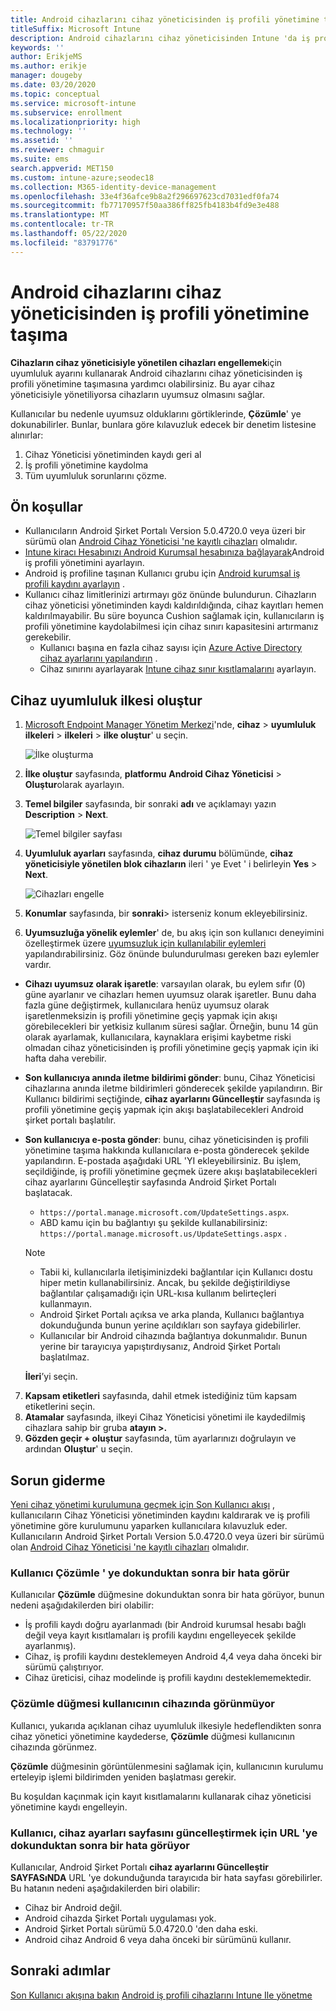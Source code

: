 ```yaml
---
title: Android cihazlarını cihaz yöneticisinden iş profili yönetimine taşıma
titleSuffix: Microsoft Intune
description: Android cihazlarını cihaz yöneticisinden Intune 'da iş profili yönetimine taşıyın.
keywords: ''
author: ErikjeMS
ms.author: erikje
manager: dougeby
ms.date: 03/20/2020
ms.topic: conceptual
ms.service: microsoft-intune
ms.subservice: enrollment
ms.localizationpriority: high
ms.technology: ''
ms.assetid: ''
ms.reviewer: chmaguir
ms.suite: ems
search.appverid: MET150
ms.custom: intune-azure;seodec18
ms.collection: M365-identity-device-management
ms.openlocfilehash: 33e4f36afce9b8a2f296697623cd7031edf0fa74
ms.sourcegitcommit: fb77170957f50aa386ff825fb4183b4fd9e3e488
ms.translationtype: MT
ms.contentlocale: tr-TR
ms.lasthandoff: 05/22/2020
ms.locfileid: "83791776"
---
```

# <a name="move-android-devices-from-device-administrator-to-work-profile-management"></a>Android cihazlarını cihaz yöneticisinden iş profili yönetimine taşıma

**Cihazların cihaz yöneticisiyle yönetilen cihazları engellemek**için uyumluluk ayarını kullanarak Android cihazlarını cihaz yöneticisinden iş profili yönetimine taşımasına yardımcı olabilirsiniz. Bu ayar cihaz yöneticisiyle yönetiliyorsa cihazların uyumsuz olmasını sağlar. 

Kullanıcılar bu nedenle uyumsuz olduklarını görtiklerinde, **Çözümle**' ye dokunabilirler. Bunlar, bunlara göre kılavuzluk edecek bir denetim listesine alınırlar:
1. Cihaz Yöneticisi yönetiminden kaydı geri al
2. İş profili yönetimine kaydolma
3. Tüm uyumluluk sorunlarını çözme. 

## <a name="prerequisites"></a>Ön koşullar

- Kullanıcıların Android Şirket Portalı Version 5.0.4720.0 veya üzeri bir sürümü olan [Android Cihaz Yöneticisi 'ne kayıtlı cihazları](android-enroll-device-administrator.md) olmalıdır.
- [Intune kiracı Hesabınızı Android Kurumsal hesabınıza bağlayarak](connect-intune-android-enterprise.md)Android iş profili yönetimini ayarlayın.
- Android iş profiline taşınan Kullanıcı grubu için [Android kurumsal iş profili kaydını ayarlayın](android-work-profile-enroll.md) .
- Kullanıcı cihaz limitlerinizi artırmayı göz önünde bulundurun. Cihazların cihaz yöneticisi yönetiminden kaydı kaldırıldığında, cihaz kayıtları hemen kaldırılmayabilir. Bu süre boyunca Cushion sağlamak için, kullanıcıların iş profili yönetimine kaydolabilmesi için cihaz sınırı kapasitesini artırmanız gerekebilir.
  - Kullanıcı başına en fazla cihaz sayısı için [Azure Active Directory cihaz ayarlarını yapılandırın](https://docs.microsoft.com/azure/active-directory/devices/device-management-azure-portal#configure-device-settings) .
  - Cihaz sınırını ayarlayarak [Intune cihaz sınır kısıtlamalarını](enrollment-restrictions-set.md#create-a-device-limit-restriction) ayarlayın. 

## <a name="create-device-compliance-policy"></a>Cihaz uyumluluk ilkesi oluştur

1. [Microsoft Endpoint Manager Yönetim Merkezi](https://go.microsoft.com/fwlink/?linkid=2109431)'nde, **cihaz**  >  **uyumluluk ilkeleri**  >  **ilkeleri**  >  **ilke oluştur**' u seçin.

    ![İlke oluşturma](./media/android-move-device-admin-work-profile/create-policy.png)

2. **İlke oluştur** sayfasında, **platformu** **Android Cihaz Yöneticisi**  >  **Oluştur**olarak ayarlayın.
3. **Temel bilgiler** sayfasında, bir sonraki **adı** ve açıklamayı yazın **Description**  >  **Next**.

    ![Temel bilgiler sayfası](./media/android-move-device-admin-work-profile/basics.png)
    
4. **Uyumluluk ayarları** sayfasında, **cihaz durumu** bölümünde, **cihaz yöneticisiyle yönetilen blok cihazların** ileri ' ye Evet ' i belirleyin **Yes**  >  **Next**.

    ![Cihazları engelle](./media/android-move-device-admin-work-profile/block-devices.png)

5. **Konumlar** sayfasında, bir **sonraki**> isterseniz konum ekleyebilirsiniz.

6. **Uyumsuzluğa yönelik eylemler**' de, bu akış için son kullanıcı deneyimini özelleştirmek üzere [uyumsuzluk için kullanılabilir eylemleri](../protect/actions-for-noncompliance.md#available-actions-for-noncompliance) yapılandırabilirsiniz. Göz önünde bulundurulması gereken bazı eylemler vardır.

- **Cihazı uyumsuz olarak işaretle**: varsayılan olarak, bu eylem sıfır (0) güne ayarlanır ve cihazları hemen uyumsuz olarak işaretler. Bunu daha fazla güne değiştirmek, kullanıcılara henüz uyumsuz olarak işaretlenmeksizin iş profili yönetimine geçiş yapmak için akışı görebilecekleri bir yetkisiz kullanım süresi sağlar. Örneğin, bunu 14 gün olarak ayarlamak, kullanıcılara, kaynaklara erişimi kaybetme riski olmadan cihaz yöneticisinden iş profili yönetimine geçiş yapmak için iki hafta daha verebilir.
- **Son kullanıcıya anında iletme bildirimi gönder**: bunu, Cihaz Yöneticisi cihazlarına anında iletme bildirimleri gönderecek şekilde yapılandırın. Bir Kullanıcı bildirimi seçtiğinde, **cihaz ayarlarını Güncelleştir** sayfasında iş profili yönetimine geçiş yapmak için akışı başlatabilecekleri Android şirket portalı başlatılır.
- **Son kullanıcıya e-posta gönder**: bunu, cihaz yöneticisinden iş profili yönetimine taşıma hakkında kullanıcılara e-posta gönderecek şekilde yapılandırın. E-postada aşağıdaki URL 'YI ekleyebilirsiniz. Bu işlem, seçildiğinde, iş profili yönetimine geçmek üzere akışı başlatabilecekleri cihaz ayarlarını Güncelleştir sayfasında Android Şirket Portalı başlatacak.
    - `https://portal.manage.microsoft.com/UpdateSettings.aspx`.
    - ABD kamu için bu bağlantıyı şu şekilde kullanabilirsiniz: `https://portal.manage.microsoft.us/UpdateSettings.aspx` .
  
    > [!NOTE]
    > - Tabii ki, kullanıcılarla iletişiminizdeki bağlantılar için Kullanıcı dostu hiper metin kullanabilirsiniz. Ancak, bu şekilde değiştirildiyse bağlantılar çalışamadığı için URL-kısa kullanım belirteçleri kullanmayın.
    > - Android Şirket Portalı açıksa ve arka planda, Kullanıcı bağlantıya dokunduğunda bunun yerine açıldıkları son sayfaya gidebilirler.
    > - Kullanıcılar bir Android cihazında bağlantıya dokunmalıdır. Bunun yerine bir tarayıcıya yapıştırdıysanız, Android Şirket Portalı başlatılmaz. 

    **İleri**’yi seçin.

7. **Kapsam etiketleri** sayfasında, dahil etmek istediğiniz tüm kapsam etiketlerini seçin.
8. **Atamalar** sayfasında, ilkeyi Cihaz Yöneticisi yönetimi ile kaydedilmiş cihazlara sahip bir gruba **atayın >.**
9. **Gözden geçir + oluştur** sayfasında, tüm ayarlarınızı doğrulayın ve ardından **Oluştur**' u seçin.

## <a name="troubleshooting"></a>Sorun giderme

[Yeni cihaz yönetimi kurulumuna geçmek için Son Kullanıcı akışı](../user-help/move-to-new-device-management-setup.md) , kullanıcıların Cihaz Yöneticisi yönetiminden kaydını kaldırarak ve iş profili yönetimine göre kurulumunu yaparken kullanıcılara kılavuzluk eder. Kullanıcıların Android Şirket Portalı Version 5.0.4720.0 veya üzeri bir sürümü olan [Android Cihaz Yöneticisi 'ne kayıtlı cihazları](android-enroll-device-administrator.md) olmalıdır.

### <a name="user-sees-an-error-after-tapping-resolve"></a>Kullanıcı Çözümle ' ye dokunduktan sonra bir hata görür
Kullanıcılar **Çözümle** düğmesine dokunduktan sonra bir hata görüyor, bunun nedeni aşağıdakilerden biri olabilir:
- İş profili kaydı doğru ayarlanmadı (bir Android kurumsal hesabı bağlı değil veya kayıt kısıtlamaları iş profili kaydını engelleyecek şekilde ayarlanmış).
- Cihaz, iş profili kaydını desteklemeyen Android 4,4 veya daha önceki bir sürümü çalıştırıyor. 
- Cihaz üreticisi, cihaz modelinde iş profili kaydını desteklememektedir.

### <a name="resolve-button-doesnt-appear-on-the-users-device"></a>Çözümle düğmesi kullanıcının cihazında görünmüyor
Kullanıcı, yukarıda açıklanan cihaz uyumluluk ilkesiyle hedeflendikten sonra cihaz yönetici yönetimine kaydederse, **Çözümle** düğmesi kullanıcının cihazında görünmez.

**Çözümle** düğmesinin görüntülenmesini sağlamak için, kullanıcının kurulumu erteleyip işlemi bildirimden yeniden başlatması gerekir.

Bu koşuldan kaçınmak için kayıt kısıtlamalarını kullanarak cihaz yöneticisi yönetimine kaydı engelleyin.

### <a name="user-sees-an-error-after-tapping-url-to-update-device-settings-page"></a>Kullanıcı, cihaz ayarları sayfasını güncelleştirmek için URL 'ye dokunduktan sonra bir hata görüyor
Kullanıcılar, Android Şirket Portalı **cihaz ayarlarını Güncelleştir SAYFASıNDA** URL 'ye dokunduğunda tarayıcıda bir hata sayfası görebilirler. Bu hatanın nedeni aşağıdakilerden biri olabilir:
- Cihaz bir Android değil.
- Android cihazda Şirket Portalı uygulaması yok.
- Android Şirket Portalı sürümü 5.0.4720.0 'den daha eski.
- Android cihaz Android 6 veya daha önceki bir sürümünü kullanır. 

## <a name="next-steps"></a>Sonraki adımlar
[Son Kullanıcı akışına bakın](../user-help/move-to-new-device-management-setup.md) 
 [Android iş profili cihazlarını Intune Ile yönetme](android-enterprise-overview.md)
